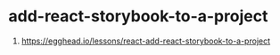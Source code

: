 # add-react-storybook-to-a-project

1. https://egghead.io/lessons/react-add-react-storybook-to-a-project

